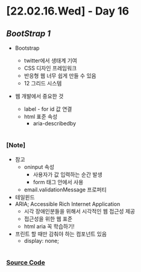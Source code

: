 # [22.02.16.Wed] - Day 16

## _BootStrap 1_

- Bootstrap

  - twitter에서 생태계 기여
  - CSS 디자인 프레임워크
  - 반응형 웹 너무 쉽게 만들 수 있음
  - 12 그리드 시스템

- 웹 개발에서 중요한 것
  - label - for id 값 연결
  - html 표준 속성
    - aria-describedby

#

### [Note]

- 참고
  - oninput 속성
    - 사용자가 값 입력하는 순간 발생
    - form 태그 안에서 사용
  - email.validationMessage 프로퍼티
- 테일윈드
- ARIA; Accessible Rich Internet Application
  - 시각 장애인분들을 위해서 시각적인 웹 접근성 제공
  - 접근성을 위한 웹 표준
  - html aria 꼭 학습하기!
- 프린트 할 때만 감춰야 하는 컴포넌트 있음
  - display: none;

#

### [Source Code](https://github.com/ding-co/developer-dignity/tree/main/boot-camp/practice/February/day16)
